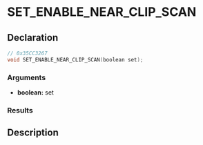 # SET_ENABLE_NEAR_CLIP_SCAN

## Declaration
```cpp
// 0x35CC3267
void SET_ENABLE_NEAR_CLIP_SCAN(boolean set);
```

### Arguments
- **boolean:** set

### Results

## Description
